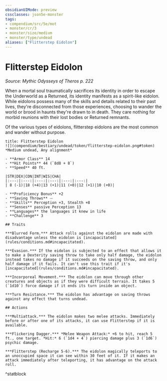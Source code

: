 ```yaml
---
obsidianUIMode: preview
cssclasses: json5e-monster
tags:
- compendium/src/5e/mot
- monster/cr/3
- monster/size/medium
- monster/type/undead
aliases: ["Flitterstep Eidolon"]
---
```

# Flitterstep Eidolon
*Source: Mythic Odysseys of Theros p. 222*  

When a mortal soul traumatically sacrifices its identity in order to escape the Underworld as a Returned, its identity manifests as a spirit-like eidolon. While eidolons possess many of the skills and details related to their past lives, they're disconnected from those experiences, choosing to wander the world or brood in haunts they're drawn to in death. They care nothing for morbid reunions with their lost bodies or Returned remnants.

Of the various types of eidolons, flitterstep eidolons are the most common and wander without purpose.

```ad-statblock
title: Flitterstep Eidolon
![](compendium/bestiary/undead/token/flitterstep-eidolon.png#token)
*Medium undead, Any alignment*

- **Armor Class** 14 
- **Hit Points** 44 (`8d8 + 8`)
- **Speed** 40 ft.

|STR|DEX|CON|INT|WIS|CHA|
|:---:|:---:|:---:|:---:|:---:|:---:|
| 8 (-1)|18 (+4)|13 (+1)|11 (+0)|12 (+1)|10 (+0)|

- **Proficiency Bonus** +2
- **Saving Throws** ⏤
- **Skills** Perception +3, Stealth +8
- **Senses** passive Perception 13
- **Languages** the languages it knew in life
- **Challenge** 3

## Traits

***Blurred Form.*** Attack rolls against the eidolon are made with disadvantage unless the eidolon is [incapacitated](rules/conditions.md#incapacitated).

***Evasion.*** If the eidolon is subjected to an effect that allows it to make a Dexterity saving throw to take only half damage, the eidolon instead takes no damage if it succeeds on the saving throw, and only half damage if it fails. It can't use this trait if it's [incapacitated](rules/conditions.md#incapacitated).

***Incorporeal Movement.*** The eidolon can move through other creatures and objects as if they were difficult terrain. It takes 5 (`1d10`) force damage if it ends its turn inside an object.

***Turn Resistance.*** The eidolon has advantage on saving throws against any effect that turns undead.

## Actions

***Multiattack.*** The eidolon makes two melee attacks. Immediately before or after one of its attacks, it can use Flitterstep if it is available.

***Flickering Dagger.*** *Melee Weapon Attack:* +6 to hit, reach 5 ft., one target. *Hit:* 6 (`1d4 + 4`) piercing damage plus 3 (`1d6`) psychic damage.

***Flitterstep (Recharge 5-6).*** The eidolon magically teleports to an unoccupied space it can see within 30 feet of it. If it makes an attack immediately after teleporting, it has advantage on the attack roll.
```
^statblock